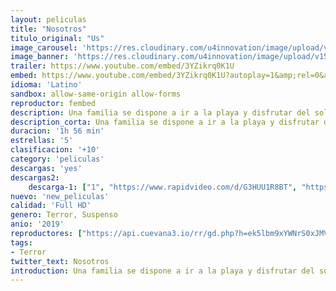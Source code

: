 ```yaml
---
layout: peliculas
title: "Nosotros"
titulo_original: "Us"
image_carousel: 'https://res.cloudinary.com/u4innovation/image/upload/v1559364553/nosotros-poster-min_ebw7dy.jpg'
image_banner: 'https://res.cloudinary.com/u4innovation/image/upload/v1559364557/nosotros-banner-min_ybgyju.jpg'
trailer: https://www.youtube.com/embed/3YZikrq0K1U
embed: https://www.youtube.com/embed/3YZikrq0K1U?autoplay=1&amp;rel=0&amp;hd=1&border=0&wmode=opaque&enablejsapi=1&modestbranding=1&controls=1&showinfo=0
idioma: 'Latino'
sandbox: allow-same-origin allow-forms
reproductor: fembed
description: Una familia se dispone a ir a la playa y disfrutar del sol. Jason, el más joven de la misma, desaparece. Cuando sus padres le encuentran, el niño parece estar desorientado. Esa noche, una nueva familia trata de aterrorizarles y lo consiguen cuando se dan cuenta de que son físicamente y emocionalmente iguales. Ahora, la única salida es matar a la familia impostora antes de que esta acabe con ellos.
description_corta: Una familia se dispone a ir a la playa y disfrutar del sol. Jason, el más joven de la misma, desaparece. Cuando sus padres le encuentran, el niño parece estar desorientado. Esa noche, una nueva familia trata de aterrorizarles y lo consiguen cuando se dan cuenta de que son físicamente y emocionalmente iguales. Ahora, la única salida es matar a la familia impostora antes de que esta acabe con ellos.
duracion: '1h 56 min'
estrellas: '5'
clasificacion: '+10'
category: 'peliculas'
descargas: 'yes'
descargas2:
    descarga-1: ["1", "https://www.rapidvideo.com/d/G3HUU1R8BT", "https://www.google.com/s2/favicons?domain=openload.co","OpenLoad","https://res.cloudinary.com/imbriitneysam/image/upload/v1541473684/mexico.png", "Latino", "HD"]
nuevo: 'new_peliculas'
calidad: 'Full HD'
genero: Terror, Suspenso
anio: '2019'
reproductores: ["https://api.cuevana3.io/rr/gd.php?h=ek5lbm9xYWNrS0xJMVp5b21KREk0dFBLbjVkaHhkRGdrOG1jbnBpUnhhS1ZySVdaZWFlczQ1M1Nub3g3cnBIb3JzMW9obW5UeTgybjNHaDhyTFRVMnF1U3FadVkyUT09"]
tags:
- Terror
twitter_text: Nosotros
introduction: Una familia se dispone a ir a la playa y disfrutar del sol. Jason, el más joven de la misma, desaparece. Cuando sus padres le encuentran, el niño parece estar desorientado. Esa noche, una nueva familia trata de aterrorizarles y lo consiguen cuando se dan cuenta de que son físicamente y emocionalmente iguales. Ahora, la única salida es matar a la familia impostora antes de que esta acabe con ellos.
---
```



 








